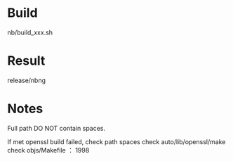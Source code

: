 # Build
nb/build_xxx.sh

# Result
release/nbng

# Notes
Full path DO NOT contain spaces.

If met openssl build failed, check path spaces
check auto/lib/openssl/make
check objs/Makefile ： 1998 

